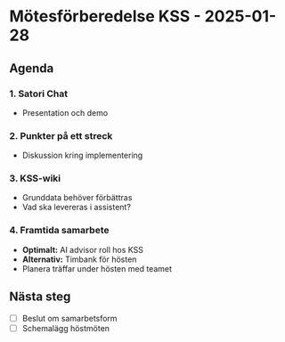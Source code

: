 # Mötesförberedelse KSS - 2025-01-28

## Agenda

### 1. Satori Chat
- Presentation och demo

### 2. Punkter på ett streck
- Diskussion kring implementering

### 3. KSS-wiki
- Grunddata behöver förbättras
- Vad ska levereras i assistent?

### 4. Framtida samarbete
- **Optimalt:** AI advisor roll hos KSS
- **Alternativ:** Timbank för hösten
- Planera träffar under hösten med teamet

## Nästa steg
- [ ] Beslut om samarbetsform
- [ ] Schemalägg höstmöten